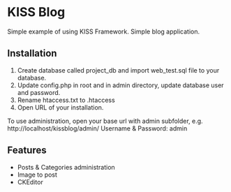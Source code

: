 # KISS Blog
Simple example of using KISS Framework. Simple blog application.

## Installation
1. Create database called project_db and import web_test.sql file to your database.
2. Update config.php in root and in admin directory, update database user and password.
3. Rename htaccess.txt to .htaccess
4. Open URL of your installation.

To use administration, open your base url with admin subfolder, e.g. http://localhost/kissblog/admin/
Username & Password: admin

## Features
- Posts & Categories administration
- Image to post
- CKEditor
